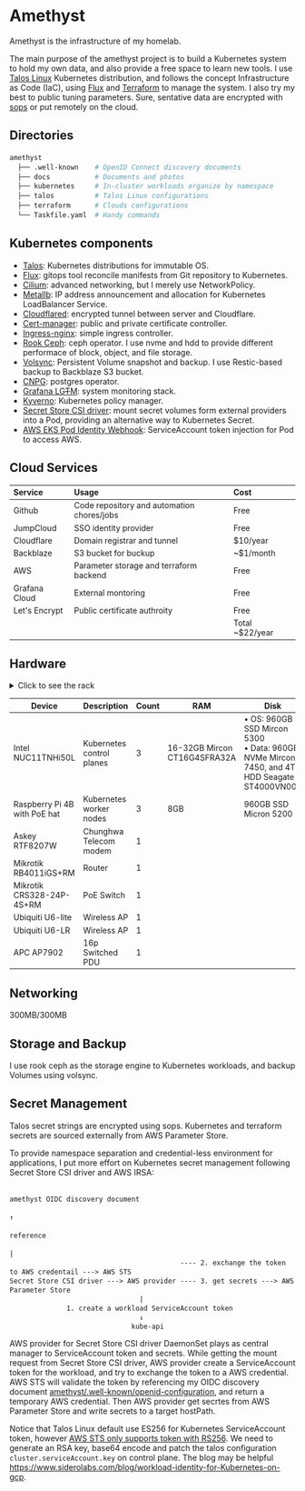 # Amethyst

Amethyst is the infrastructure of my homelab.

The main purpose of the amethyst project is to build a Kubernetes system to hold my own data, and also provide a free space to learn new tools. I use [Talos Linux](https://github.com/siderolabs/talos) Kubernetes distribution, and follows the concept Infrastructure as Code (IaC), using [Flux](https://github.com/fluxcd/flux2) and [Terraform](https://github.com/hashicorp/terraform) to manage the system. I also try my best to public tuning parameters. Sure, sentative data are encrypted with [sops](https://github.com/getsops/sops) or put remotely on the cloud.

## Directories

```bash
amethyst
  ├── .well-known    # OpenID Connect discovery documents
  ├── docs           # Documents and photos
  ├── kubernetes     # In-cluster workloads organize by namespace
  ├── talos          # Talos Linux configurations
  ├── terraform      # Clouds configurations
  └── Taskfile.yaml  # Handy commands
```

## Kubernetes components

- [Talos](https://github.com/siderolabs/talos): Kubernetes distributions for immutable OS.
- [Flux](https://github.com/fluxcd/flux2): gitops tool reconcile manifests from Git repository to Kubernetes.
- [Cilium](https://github.com/cilium/cilium): advanced networking, but I merely use NetworkPolicy.
- [Metallb](https://github.com/metallb/metallb): IP address announcement and allocation for Kubernetes LoadBalancer Service.
- [Cloudflared](https://github.com/cloudflare/cloudflared): encrypted tunnel between server and Cloudflare.
- [Cert-manager](https://github.com/cert-manager/cert-manager): public and private certificate controller.
- [Ingress-nginx](https://github.com/Kubernetes/ingress-nginx): simple ingress controller.
- [Rook Ceph](https://github.com/rook/rook): ceph operator. I use nvme and hdd to provide different performace of block, object, and file storage.
- [Volsync](https://github.com/backube/volsync): Persistent Volume snapshot and backup. I use Restic-based backup to Backblaze S3 bucket.
- [CNPG](https://github.com/cloudnative-pg/cloudnative-pg): postgres operator.
- [Grafana LG~~T~~M](https://github.com/grafana): system monitoring stack.
- [Kyverno](https://github.com/kyverno/kyverno): Kubernetes policy manager.
- [Secret Store CSI driver](https://github.com/Kubernetes-sigs/secrets-store-csi-driver): mount secret volumes form external providers into a Pod, providing an alternative way to Kubernetes Secret.
- [AWS EKS Pod Identity Webhook](https://github.com/aws/amazon-eks-pod-identity-webhook): ServiceAccount token injection for Pod to access AWS.

## Cloud Services

| Service       | Usage                                      | Cost            |
| :------------ | :----------------------------------------- | :-------------- |
| Github        | Code repository and automation chores/jobs | Free            |
| JumpCloud     | SSO identity provider                      | Free            |
| Cloudflare    | Domain registrar and tunnel                | $10/year        |
| Backblaze     | S3 bucket for buckup                       | ~$1/month       |
| AWS           | Parameter storage and terraform backend    | Free            |
| Grafana Cloud | External montoring                         | Free            |
| Let's Encrypt | Public certificate authroity               | Free            |
|               |                                            | Total ~$22/year |

## Hardware

<details>
<summary>Click to see the rack</summary>
<img src="docs/src/rack-20231206.jpg" width="400px"/>
</details>

| Device                           | Description               | Count | RAM                          | Disk                                                                                                             |
| -------------------------------- | ------------------------- | ----- | ---------------------------- | ---------------------------------------------------------------------------------------------------------------- |
| Intel<br/>NUC11TNHi50L           | Kubernetes control planes | 3     | 16-32GB Mircon CT16G4SFRA32A | <div>• OS: 960GB SSD Mircon 5300<div/><div>• Data: 960GB NVMe Mircon 7450, and 4TB HDD Seagate ST4000VN008<div/> |
| Raspberry Pi 4B</br>with PoE hat | Kubernetes worker nodes   | 3     | 8GB                          | 960GB SSD Micron 5200                                                                                            |
| Askey RTF8207W                   | Chunghwa Telecom modem    | 1     |                              |                                                                                                                  |
| Mikrotik<br/>RB4011iGS+RM        | Router                    | 1     |                              |                                                                                                                  |
| Mikrotik<br/>CRS328-24P-4S+RM    | PoE Switch                | 1     |                              |                                                                                                                  |
| Ubiquiti U6-lite                 | Wireless AP               | 1     |                              |                                                                                                                  |
| Ubiquiti U6-LR                   | Wireless AP               | 1     |                              |                                                                                                                  |
| APC AP7902                       | 16p Switched PDU          | 1     |                              |                                                                                                                  |

## Networking

300MB/300MB

## Storage and Backup

I use rook ceph as the storage engine to Kubernetes workloads, and backup Volumes using volsync.

## Secret Management

Talos secret strings are encrypted using sops. Kubernetes and terraform secrets are sourced externally from AWS Parameter Store.

To provide namespace separation and credential-less environment for applications, I put more effort on Kubernetes secret management following Secret Store CSI driver and AWS IRSA:

```
                                                                                  amethyst OIDC discovery document
                                                                                              ↑
                                                                                          reference
                                                                                              |
                                          ---- 2. exchange the token to AWS credentail ---> AWS STS
Secret Store CSI driver ---> AWS provider ---- 3. get secrets ---> AWS Parameter Store
                                |
              1. create a workload ServiceAccount token
                                ↓
                              kube-api
```

AWS provider for Secret Store CSI driver DaemonSet plays as central manager to ServiceAccount token and secrets. While getting the mount request from Secret Store CSI driver, AWS provider create a ServiceAccount token for the workload, and try to exchange the token to a AWS credential. AWS STS will validate the token by referencing my OIDC discovery document [amethyst/.well-known/openid-configuration](.well-known/openid-configuration), and return a temporary AWS credential. Then AWS provider get secrtes from AWS Parameter Store and write secrets to a target hostPath.

Notice that Talos Linux default use ES256 for Kubernetes ServiceAccount token, however [AWS STS only supports token with RS256](https://docs.aws.amazon.com/STS/latest/APIReference/API_AssumeRoleWithWebIdentity.html). We need to generate an RSA key, base64 encode and patch the talos configuration `cluster.serviceAccount.key` on control plane. The blog may be helpful https://www.siderolabs.com/blog/workload-identity-for-Kubernetes-on-gcp.
